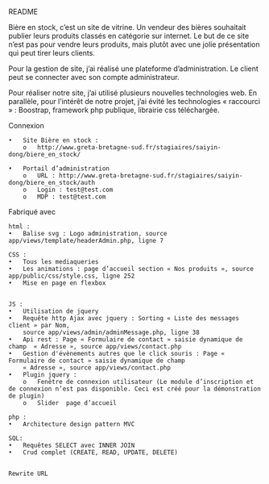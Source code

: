 README

Bière en stock, c’est un site de vitrine. Un vendeur des bières souhaitait publier leurs produits classés en catégorie sur internet. Le but de ce site n’est pas pour vendre leurs produits, mais plutôt avec une jolie présentation qui peut tirer leurs clients. 

Pour la gestion de site, j’ai réalisé une plateforme d’administration. Le client peut se connecter avec son compte administrateur. 

Pour réaliser notre site, j’ai utilisé plusieurs nouvelles technologies web. En parallèle, pour l’intérêt de notre projet, j’ai évité les technologies « raccourci » : Boostrap, framework php publique, librairie css téléchargée.  




Connexion

    •	Site Bière en stock :
        o	http://www.greta-bretagne-sud.fr/stagiaires/saiyin-dong/biere_en_stock/

    •	Portail d’administration
        o	URL : http://www.greta-bretagne-sud.fr/stagiaires/saiyin-dong/biere_en_stock/auth
        o	Login : test@test.com
        o	MDP : test@test.com






Fabriqué avec
    
    
    
    html :
    •	Balise svg : Logo administration, source app/views/template/headerAdmin.php, ligne 7
    
    CSS :
    •	Tous les mediaqueries 
    •	Les animations : page d’accueil section « Nos produits », source app/public/css/style.css, ligne 252 
    •	Mise en page en flexbox

    
    JS :
    •	Utilisation de jquery 
    •	Requête http Ajax avec jquery : Sorting « Liste des messages client » par Nom, 
        source app/views/admin/adminMessage.php, ligne 38
    •	Api rest : Page « Formulaire de contact » saisie dynamique de champ  « Adresse », source app/views/contact.php
    •	Gestion d'évènements autres que le click souris : Page « Formulaire de contact » saisie dynamique de champ 
        « Adresse », source app/views/contact.php
    •	Plugin jquery : 
        o	Fenêtre de connexion utilisateur (Le module d’inscription et de connexion n’est pas disponible. Ceci est créé pour la démonstration de plugin)
        o	Slider  page d’accueil

    php :
    •	Architecture design pattern MVC
    
    SQL:
    •	Requêtes SELECT avec INNER JOIN 
    •	Crud complet (CREATE, READ, UPDATE, DELETE)
    

    Rewrite URL